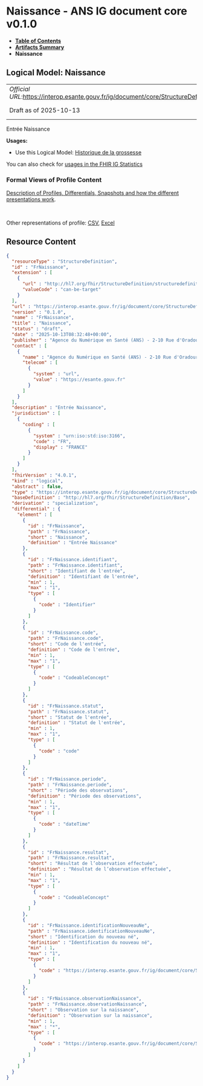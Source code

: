 # Naissance - ANS IG document core v0.1.0

* [**Table of Contents**](toc.md)
* [**Artifacts Summary**](artifacts.md)
* **Naissance**

## Logical Model: Naissance 

| | |
| :--- | :--- |
| *Official URL*:https://interop.esante.gouv.fr/ig/document/core/StructureDefinition/FrNaissance | *Version*:0.1.0 |
| Draft as of 2025-10-13 | *Computable Name*:FrNaissance |

 
Entrée Naissance 

**Usages:**

* Use this Logical Model: [Historique de la grossesse](StructureDefinition-FrHistoriqueGrossesse.md)

You can also check for [usages in the FHIR IG Statistics](https://packages2.fhir.org/xig/ans.document.fr.core|current/StructureDefinition/FrNaissance)

### Formal Views of Profile Content

 [Description of Profiles, Differentials, Snapshots and how the different presentations work](http://build.fhir.org/ig/FHIR/ig-guidance/readingIgs.html#structure-definitions). 

 

Other representations of profile: [CSV](StructureDefinition-FrNaissance.csv), [Excel](StructureDefinition-FrNaissance.xlsx) 



## Resource Content

```json
{
  "resourceType" : "StructureDefinition",
  "id" : "FrNaissance",
  "extension" : [
    {
      "url" : "http://hl7.org/fhir/StructureDefinition/structuredefinition-type-characteristics",
      "valueCode" : "can-be-target"
    }
  ],
  "url" : "https://interop.esante.gouv.fr/ig/document/core/StructureDefinition/FrNaissance",
  "version" : "0.1.0",
  "name" : "FrNaissance",
  "title" : "Naissance",
  "status" : "draft",
  "date" : "2025-10-13T08:32:48+00:00",
  "publisher" : "Agence du Numérique en Santé (ANS) - 2-10 Rue d'Oradour-sur-Glane, 75015 Paris",
  "contact" : [
    {
      "name" : "Agence du Numérique en Santé (ANS) - 2-10 Rue d'Oradour-sur-Glane, 75015 Paris",
      "telecom" : [
        {
          "system" : "url",
          "value" : "https://esante.gouv.fr"
        }
      ]
    }
  ],
  "description" : "Entrée Naissance",
  "jurisdiction" : [
    {
      "coding" : [
        {
          "system" : "urn:iso:std:iso:3166",
          "code" : "FR",
          "display" : "FRANCE"
        }
      ]
    }
  ],
  "fhirVersion" : "4.0.1",
  "kind" : "logical",
  "abstract" : false,
  "type" : "https://interop.esante.gouv.fr/ig/document/core/StructureDefinition/FrNaissance",
  "baseDefinition" : "http://hl7.org/fhir/StructureDefinition/Base",
  "derivation" : "specialization",
  "differential" : {
    "element" : [
      {
        "id" : "FrNaissance",
        "path" : "FrNaissance",
        "short" : "Naissance",
        "definition" : "Entrée Naissance"
      },
      {
        "id" : "FrNaissance.identifiant",
        "path" : "FrNaissance.identifiant",
        "short" : "Identifiant de l'entrée",
        "definition" : "Identifiant de l'entrée",
        "min" : 1,
        "max" : "1",
        "type" : [
          {
            "code" : "Identifier"
          }
        ]
      },
      {
        "id" : "FrNaissance.code",
        "path" : "FrNaissance.code",
        "short" : "Code de l'entrée",
        "definition" : "Code de l'entrée",
        "min" : 1,
        "max" : "1",
        "type" : [
          {
            "code" : "CodeableConcept"
          }
        ]
      },
      {
        "id" : "FrNaissance.statut",
        "path" : "FrNaissance.statut",
        "short" : "Statut de l'entrée",
        "definition" : "Statut de l'entrée",
        "min" : 1,
        "max" : "1",
        "type" : [
          {
            "code" : "code"
          }
        ]
      },
      {
        "id" : "FrNaissance.periode",
        "path" : "FrNaissance.periode",
        "short" : "Période des observations",
        "definition" : "Période des observations",
        "min" : 1,
        "max" : "1",
        "type" : [
          {
            "code" : "dateTime"
          }
        ]
      },
      {
        "id" : "FrNaissance.resultat",
        "path" : "FrNaissance.resultat",
        "short" : "Résultat de l’observation effectuée",
        "definition" : "Résultat de l’observation effectuée",
        "min" : 1,
        "max" : "1",
        "type" : [
          {
            "code" : "CodeableConcept"
          }
        ]
      },
      {
        "id" : "FrNaissance.identificationNouveauNe",
        "path" : "FrNaissance.identificationNouveauNe",
        "short" : "Identification du nouveau né",
        "definition" : "Identification du nouveau né",
        "min" : 1,
        "max" : "1",
        "type" : [
          {
            "code" : "https://interop.esante.gouv.fr/ig/document/core/StructureDefinition/Sujet"
          }
        ]
      },
      {
        "id" : "FrNaissance.observationNaissance",
        "path" : "FrNaissance.observationNaissance",
        "short" : "Observation sur la naissance",
        "definition" : "Observation sur la naissance",
        "min" : 1,
        "max" : "*",
        "type" : [
          {
            "code" : "https://interop.esante.gouv.fr/ig/document/core/StructureDefinition/FrObservationGrossesse"
          }
        ]
      }
    ]
  }
}

```

